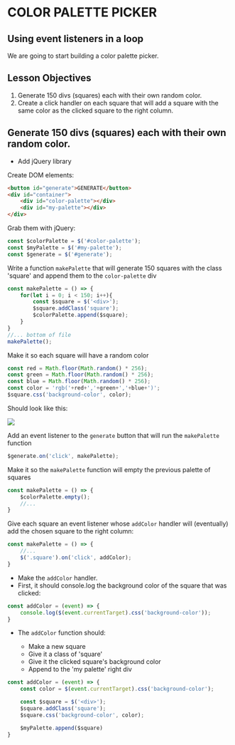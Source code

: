 # COLOR PALETTE PICKER

## Using event listeners in a loop

We are going to start building a color palette picker.

## Lesson Objectives

1. Generate 150 divs (squares) each with their own random color.
1. Create a click handler on each square that will add a square with the same color as the clicked square to the right column.

## Generate 150 divs (squares) each with their own random color.

- Add jQuery library

Create DOM elements:

```html
<button id="generate">GENERATE</button>
<div id="container">
	<div id="color-palette"></div>
	<div id="my-palette"></div>
</div>
```

Grab them with jQuery:

```javascript
const $colorPalette = $('#color-palette');
const $myPalette = $('#my-palette');
const $generate = $('#generate');
```

Write a function `makePalette` that will generate 150 squares with the class 'square' and append them to the `color-palette` div

```javascript
const makePalette = () => {
	for(let i = 0; i < 150; i++){
		const $square = $('<div>');
		$square.addClass('square');
		$colorPalette.append($square);
	}
}
//... bottom of file
makePalette();
```

Make it so each square will have a random color

```javascript
const red = Math.floor(Math.random() * 256);
const green = Math.floor(Math.random() * 256);
const blue = Math.floor(Math.random() * 256);
const color = 'rgb('+red+','+green+','+blue+')';
$square.css('background-color', color);
```

Should look like this:

![](https://i.imgur.com/AX50GkX.png)

Add an event listener to the `generate` button that will run the `makePalette` function

```javascript
$generate.on('click', makePalette);
```

Make it so the `makePalette` function will empty the previous palette of squares

```javascript
const makePalette = () => {
	$colorPalette.empty();
	//...
}
```

Give each square an event listener whose `addColor` handler will (eventually) add the chosen square to the right column:

```javascript
const makePalette = () => {
	//...
	$('.square').on('click', addColor);
}
```

- Make the `addColor` handler.
- First, it should console.log the background color of the square that was clicked:

```javascript
const addColor = (event) => {
	console.log($(event.currentTarget).css('background-color'));
}
```

* The `addColor` function should:

	* Make a new square
	* Give it a class of 'square'
	* Give it the clicked square's background color
	* Append to the 'my palette' right div

```javascript
const addColor = (event) => {
	const color = $(event.currentTarget).css('background-color');

	const $square = $('<div>');
	$square.addClass('square');
	$square.css('background-color', color);

	$myPalette.append($square)
}
```
